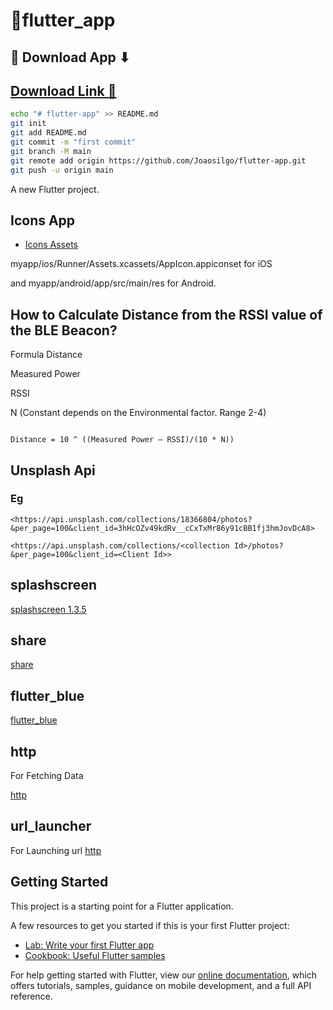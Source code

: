 # 🍪flutter_app

## 🍪 Download App ⬇

## [Download Link 🍪](https://www.dropbox.com/sh/vqtqx2ebufllw50/AAD53sadGmEAAKaDf4dZx-VEa?dl=0)

````bash
echo "# flutter-app" >> README.md
git init
git add README.md
git commit -m "first commit"
git branch -M main
git remote add origin https://github.com/Joaosilgo/flutter-app.git
git push -u origin main
````

A new Flutter project.

## Icons App

- [Icons Assets](https://romannurik.github.io/AndroidAssetStudio/icons-launcher.html)

myapp/ios/Runner/Assets.xcassets/AppIcon.appiconset for iOS

and myapp/android/app/src/main/res for Android.

## How to Calculate Distance from the RSSI value of the BLE Beacon?

Formula
Distance

Measured Power

RSSI

N (Constant depends on the Environmental factor. Range 2-4)

```code

Distance = 10 ^ ((Measured Power – RSSI)/(10 * N))

```

## Unsplash Api

### Eg

```code
<https://api.unsplash.com/collections/18366804/photos?&per_page=100&client_id=3hHcOZv49kdRv__cCxTxMr86y91cBB1fj3hmJovDcA8>

```

```code
<https://api.unsplash.com/collections/<collection Id>/photos?&per_page=100&client_id=<Client Id>>

```

## splashscreen

[splashscreen 1.3.5](https://pub.dev/packages/splashscreen)

## share

[share](https://pub.dev/packages/share)

## flutter_blue

[flutter_blue](https://pub.dev/packages/flutter_blue)

## http

For Fetching Data

[http](https://pub.dev/packages/http)

## url_launcher

For Launching url
[http](https://pub.dev/packages/url_launcher)

## Getting Started

This project is a starting point for a Flutter application.

A few resources to get you started if this is your first Flutter project:

- [Lab: Write your first Flutter app](https://flutter.dev/docs/get-started/codelab)
- [Cookbook: Useful Flutter samples](https://flutter.dev/docs/cookbook)

For help getting started with Flutter, view our
[online documentation](https://flutter.dev/docs), which offers tutorials,
samples, guidance on mobile development, and a full API reference.
